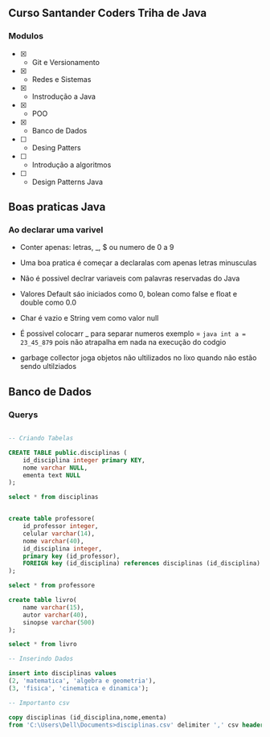## Curso Santander Coders Triha de Java

### Modulos

- [x] - Git e Versionamento
- [x] - Redes e Sistemas
- [x] - Instrodução a Java
- [x] - POO
- [x] - Banco de Dados
- [ ] - Desing Patters
- [ ] - Introdução a algoritmos
- [ ] - Design Patterns Java

## Boas praticas Java

### Ao declarar uma varivel

 - Conter apenas: letras, _, $ ou numero de 0 a 9

 - Uma boa pratica é começar a declaralas com apenas letras minusculas
 - Não é possivel declrar variaveis com palavras reservadas do Java

 - Valores Default sáo iniciados como 0, bolean como false e float e double como 0.0
 - Char é vazio e String vem como valor null

- É possivel colocarr _ para separar numeros exemplo = ```java int a = 23_45_879``` pois não atrapalha em nada na execução do codgio

 - garbage collector joga objetos não ultilizados no lixo quando não estão sendo ultilziados


## Banco de Dados

### Querys

```sql

-- Criando Tabelas

CREATE TABLE public.disciplinas (
	id_disciplina integer primary KEY,
	nome varchar NULL,
	ementa text NULL
);

select * from disciplinas


create table professore(
	id_professor integer,
	celular varchar(14),
	nome varchar(40),
	id_disciplina integer,
	primary key (id_professor),
	FOREIGN key (id_disciplina) references disciplinas (id_disciplina)
);

select * from professore

create table livro(
	name varchar(15),
	autor varchar(40),
	sinopse varchar(500)
);

select * from livro

-- Inserindo Dados

insert into disciplinas values
(2, 'matematica', 'algebra e geometria'),
(3, 'fisica', 'cinematica e dinamica');

-- Importanto csv

copy disciplinas (id_disciplina,nome,ementa) 
from 'C:\Users\Dell\Documents>disciplinas.csv' delimiter ',' csv header


```




